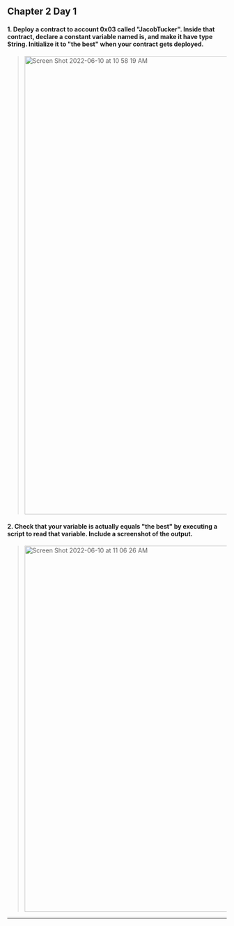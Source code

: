 ## Chapter 2 Day 1

#### 1. Deploy a contract to account 0x03 called "JacobTucker". Inside that contract, declare a constant variable named is, and make it have type String. Initialize it to "the best" when your contract gets deployed.
> <img width="1050" alt="Screen Shot 2022-06-10 at 10 58 19 AM" src="https://user-images.githubusercontent.com/106900976/173105306-682fdd11-8209-4a4b-81ce-e334e049f4e9.png">

#### 2. Check that your variable is actually equals "the best" by executing a script to read that variable. Include a screenshot of the output.
> <img width="839" alt="Screen Shot 2022-06-10 at 11 06 26 AM" src="https://user-images.githubusercontent.com/106900976/173106758-1191c05b-b09c-492f-99e9-84d8a0b75256.png">

-----------------------------------------------------------------------------------------------------------------------
